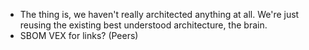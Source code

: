- The thing is, we haven't really architected anything at all. We're just reusing the existing best understood architecture, the brain.
- SBOM VEX for links? (Peers)